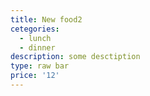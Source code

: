 ```yaml
---
title: New food2
cetegories:
  - lunch
  - dinner
description: some desctiption
type: raw bar
price: '12'
---
```


